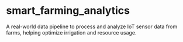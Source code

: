 # smart_farming_analytics
A real-world data pipeline to process and analyze IoT sensor data from farms, helping optimize irrigation and resource usage.
